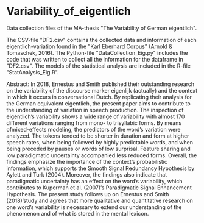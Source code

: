# Variability_of_eigentlich
Data collection files of the MA-thesis "The Variability of German eigentlich".

The CSV-file "DF2.csv" contains the collected data and information of each eigentlich-variation found in the "Karl Eberhard Corpus" (Arnold & Tomaschek, 2016).
The Python-file "DataCollection_Eig.py" includes the code that was written to collect all the information for the dataframe in "DF2.csv". 
The models of the statistical analysis are included in the R-file "StatAnalysis_Eig.R". 


Abstract:
In 2018, Ernestus and Smith published their outstanding research on the variability of the discourse marker eigenlijk (actually) and the context in which it occurs in conversational Dutch. By replicating their analysis for the German equivalent eigentlich, the present paper aims to contribute to the understanding of variation in speech production.
The inspection of eigentlich’s variability shows a wide range of variability with almost 170 different variations ranging from mono- to trisyllabic forms. By means ofmixed-effects modeling, the predictors of the word’s variation were analyzed. The tokens tended to be shorter in duration and form at higher speech rates, when being followed by highly predictable words, and when being preceded by pauses or words of low surprisal. Feature sharing and low paradigmatic uncertainty accompanied less reduced forms.
Overall, the findings emphasize the importance of the context’s probabilistic information, which supports the Smooth Signal Redundancy Hypothesis by Aylett and Turk (2004). Moreover, the findings also indicate that paradigmatic uncertainty has an effect on the word’s variability, which contributes to Kuperman et al. (2007)’s Paradigmatic Signal Enhancement Hypothesis. The present study follows up on Ernestus and Smith (2018)’study and agrees that more qualitative and quantitative research on one word’s variability is necessary to extend our understanding of the phenomenon and of what is stored in the mental lexicon.

